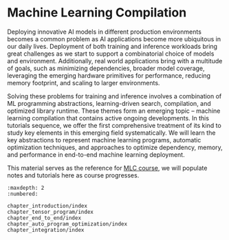 # Machine Learning Compilation

Deploying innovative AI models in different production environments becomes a common problem as AI applications become more ubiquitous in our daily lives.
Deployment of both training and inference workloads bring great challenges as we start to support a combinatorial choice of models and environment.
Additionally, real world applications bring with a multitude of goals, such as minimizing dependencies, broader model coverage,
leveraging the emerging hardware primitives for performance, reducing memory footprint, and scaling to larger environments.

Solving these problems for training and inference involves a combination of ML programming abstractions,  learning-driven search, compilation,
and optimized library runtime. These themes form an emerging topic – machine learning compilation that contains active ongoing developments.
In this tutorials sequence, we offer the first comprehensive treatment of its kind to study key elements in this emerging field systematically.
We will learn the key abstractions to represent machine learning programs, automatic optimization techniques, and approaches to optimize dependency,
memory, and performance in end-to-end machine learning deployment.


This material serves as the reference for [MLC course](/summer22),
we will populate notes and tutorials here as course progresses.


```toc
:maxdepth: 2
:numbered:

chapter_introduction/index
chapter_tensor_program/index
chapter_end_to_end/index
chapter_auto_program_optimization/index
chapter_integration/index
```
